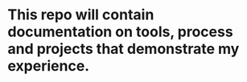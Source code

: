 # This repo will contain documentation on tools, process and projects that demonstrate my experience.
